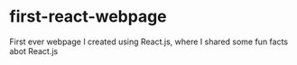# first-react-webpage
First ever webpage I created using React.js, where I shared some fun facts abot React.js
